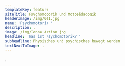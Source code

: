 ```yaml
---
templateKey: feature
siteTitle: Psychomotorik und Motopädagogik
headerImage: /img/001.jpg
name: 'Psychomotorik '
description: .
image: /img/Tonne Aktion.jpg
headline: 'Was ist Psychomotorik? '
subheadline: Physisches und psychisches bewegt werden
textNextToImage: .
---
```

.
